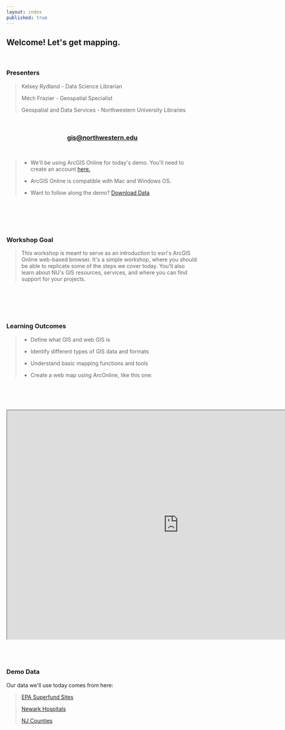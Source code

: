 ```yaml
---
layout: index
published: true
---
```


## **Welcome! Let's get mapping.** 

<br>

### **Presenters**
> Kelsey Rydland - Data Science Librarian
> 
> Méch Frazier - Geospatial Specialist
> 
> Geospatial and Data Services - Northwestern University Libraries

<br>
      
<center>
  <h3 style="color:purple;"><a href="mailto:gis@northwestern.edu?subject=GIS support"> gis@northwestern.edu </a></h3>
</center>

<br>
     
> * We'll be using ArcGIS Online for today's demo. You'll need to create an account [here.](https://northwestern.maps.arcgis.com/home/index.html)
>
> * ArcGIS Online is compatible with Mac and Windows OS. 
> 
> * Want to follow along the demo? [Download Data](https://nuwildcat-my.sharepoint.com/:u:/g/personal/mfn2245_ads_northwestern_edu/EU9glLqMxHtOiAmaHzsw4nEBvccaIEKsslrS14rQC7odcg?e=3amqNy)

<br>
  <br>
    <br>
      <br>

### **Workshop Goal**
> This workshop is meant to serve as an introduction to esri's ArcGIS Online web-based browser. It's a simple workshop, where you should be able to replicate some of the steps we cover today. You'll also learn about NU's GIS resources, services, and where you can find support for your projects.

<br>
  <br>
    <br>
      <br>

### **Learning Outcomes**
> * Define what GIS and web GIS is
> 
> * Identify different types of GIS data and formats
> 
> * Understand basic mapping functions and tools
> 
> * Create a web map using ArcOnline, like this one:    

<br>
  <br>
    <br>
      <br>
      
<html>
      <iframe src="https://arcg.is/1aPLWK0" width=900px height=600px></iframe> 
</html>  

<br>
  <br>
    <br>
      <br>

### **Demo Data**
Our data we'll use today comes from here:
> [EPA Superfund Sites](https://www.epa.gov/superfund/search-superfund-sites-where-you-live)
> 
> [Newark Hospitals](https://data.ci.newark.nj.us/dataset/newark-hospitals)
> 
> [NJ Counties](https://gisdata-njdep.opendata.arcgis.com/datasets/newjersey::county-boundaries-of-nj)
